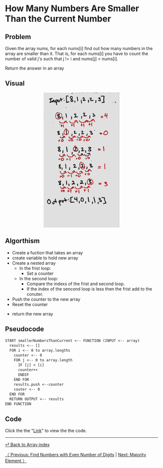 # How Many Numbers Are Smaller Than the Current Number

## Problem

Given the array nums, for each nums[i] find out how many numbers in the array are smaller than it. That is, for each nums[i] you have to count the number of valid j's such that j != i and nums[j] < nums[i].

Return the answer in an array

## Visual
<p align="center">
<img src="Smallerthan.jpg"  width="250" >
</p>

## Algorthism

* Create a fuction that takes an array
* create variable to hold new array
* Create a nested array
  * In the frist loop:
    * Set a counter
  * In the second loop:
    * Compare the indexs of the frist and second loop.
    * If the index of the sencond loop is less then the frist add to the conuter.
* Push the counter to the new array
* Reset the counter
+ return the new array

## Pseudocode
```
START smallerNumbersThanCurrent <-- FUNCTION (INPUT <-- array)
  results <-- []
  FOR i <-- 0 to array.lengths
    counter <-- 0
    FOR j <-- 0 to array.length 
      IF [j] < [i]
      counter++
      ENDIF
    END FOR
    results.push <--counter
    couter <-- 0
  END FOR
  RETURN OUTPUT <-- results
END FUNCTION
```

## Code
 Click the the "[Link](howManySmaller.js)" to view the the code. 

<hr>

[⏎ Back to Array index ](../README.md) 

[〈 Previous: Find Numbers with Even Number of Digits](../findEvenNumber/README.md) | [Next: Majority Element 〉](../majorityElement/README.md)